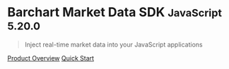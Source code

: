 # Barchart Market Data SDK <small>JavaScript 5.20.0</small>

> Inject real-time market data into your JavaScript applications

[Product Overview](/content/product_overview)
[Quick Start](/content/quick_start)

